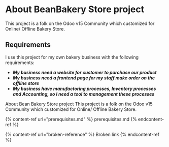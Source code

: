 # About BeanBakery Store project

This project is a folk on the Odoo v15 Community which customized  for Online/ Offline Bakery Store.

## Requirements

I use this project for my own bakery business with the following requirements:

* _**My business need a website for customer to purchase our product**_
* _**My business need a frontend page for my staff make order on the offline store**_
* _**My business have manufactoring processes, Inventory processes and Accounting, so I need a tool to management these processes**_

About Bean Bakery Store project
This project is a folk on the Odoo v15 Community which customized for Online/ Offline Bakery Store.

{% content-ref url="prerequisites.md" %} prerequisites.md {% endcontent-ref %}

{% content-ref url="broken-reference" %} Broken link {% endcontent-ref %}
